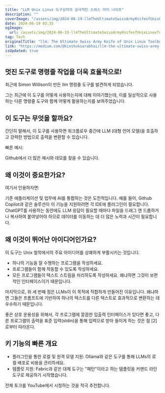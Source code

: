 ```yaml
---
title: "LLM Unix Linux 도구상자의 궁극적인 스위스 아미 나이프"
description: ""
coverImage: "/assets/img/2024-06-19-llmTheUltimateSwissArmyKnifeofUnixLinuxToolbox_0.png"
date: 2024-06-19 03:35
ogImage:
  url: /assets/img/2024-06-19-llmTheUltimateSwissArmyKnifeofUnixLinuxToolbox_0.png
tag: Tech
originalTitle: "llm: The Ultimate Swiss Army Knife of Unix Linux Toolbox"
link: "https://medium.com/@kinshuksarabhai/llm-the-ultimate-swiss-army-knife-of-unix-linux-toolbox-be05ba14a4b7"
isUpdated: true
---
```


## 멋진 도구로 명령줄 작업을 더욱 효율적으로!

최근에 Simon Willison이 만든 llm 명령줄 도구를 발견하게 되었습니다.

그는 최근에 이 도구를 어떻게 사용하는지에 대해 이야기했는데, 이를 일상적으로 사용하는 다른 명령줄 도구와 함께 어떻게 활용하는지를 보여주었습니다.

## 이 도구는 무엇을 할까요?

<!-- cozy-coder - 수평 -->

<ins class="adsbygoogle"
     style="display:block"
     data-ad-client="ca-pub-4877378276818686"
     data-ad-slot="1107185301"
     data-ad-format="auto"
     data-full-width-responsive="true"></ins>

<script>
     (adsbygoogle = window.adsbygoogle || []).push({});
</script>

간단히 말해서, 이 도구를 사용하면 워크플로우 중간에 LLM (대형 언어 모델)을 호출하고 강력한 방법으로 출력을 변환할 수 있습니다.

빠른 예시:

Github에서 더 많은 예시와 데모를 찾을 수 있습니다.

## 왜 이것이 중요한가요?

<!-- cozy-coder - 수평 -->

<ins class="adsbygoogle"
     style="display:block"
     data-ad-client="ca-pub-4877378276818686"
     data-ad-slot="1107185301"
     data-ad-format="auto"
     data-full-width-responsive="true"></ins>

<script>
     (adsbygoogle = window.adsbygoogle || []).push({});
</script>

여기서 인용하자면:

기존 애플리케이션 및 업무에 AI를 통합하는 것은 도전적입니다. 예를 들어, Github Copilot과 같은 솔루션이 이 기능을 지원하려면 각 IDE에 플러그인이 필요합니다. ChatGPT를 사용하는 동안에도 LLM 응답이 필요할 때마다 파일을 드래그 앤 드롭하거나 복사하여 붙여넣어야 하므로 데이터를 이동하는 데 더 많은 노력과 시간이 필요합니다.

## 왜 이것이 뛰어난 아이디어인가요?

이 도구는 Unix 철학에서의 주요 아이디어를 상쾌하게 부활시키는 것입니다.

<!-- cozy-coder - 수평 -->

<ins class="adsbygoogle"
     style="display:block"
     data-ad-client="ca-pub-4877378276818686"
     data-ad-slot="1107185301"
     data-ad-format="auto"
     data-full-width-responsive="true"></ins>

<script>
     (adsbygoogle = window.adsbygoogle || []).push({});
</script>

- 하나의 기능을 잘 수행하는 프로그램을 작성하세요.
- 프로그램들이 함께 작동할 수 있도록 작성하세요.
- 모든 프로그램들이 텍스트 스트림을 처리하도록 작성하세요. 왜냐하면 그것이 보편적인 인터페이스이기 때문입니다.

마지막으로, 위 세 번째 점은 LLMs이 이 목적에 적합하게 만들어진 이유입니다. 왜냐하면 그들은 프롬프트에 기반하여 하나의 텍스트를 다른 텍스트로 효과적으로 변환하는 데 우수하기 때문입니다.

좋은 상호 운용성을 위해서, 각 프로그램에 깔끔한 입출력 인터페이스가 있다면 좋고, 다른 프로그램의 출력을 표준 입력(stdin)을 통해 입력으로 받아 들이게 하는 것은 점 [2]로부터 따라온다.

## 키 기능의 빠른 개요

<!-- cozy-coder - 수평 -->

<ins class="adsbygoogle"
     style="display:block"
     data-ad-client="ca-pub-4877378276818686"
     data-ad-slot="1107185301"
     data-ad-format="auto"
     data-full-width-responsive="true"></ins>

<script>
     (adsbygoogle = window.adsbygoogle || []).push({});
</script>

- 플러그인을 통한 로컬 및 원격 모델 지원: Ollama와 같은 도구를 통해 LLMs의 로컬 배포로 비용을 관리하세요.
- 템플릿 지원: Fabric과 같은 대체 도구는 "패턴"이라고 하는 템플릿을 커맨드 라인 도구로 제공하기 시작했습니다.

전체 토크를 YouTube에서 시청하는 것을 적극 추천합니다.
